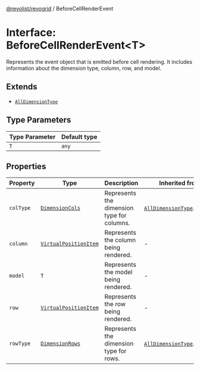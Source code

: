 [@revolist/revogrid](README.md) / BeforeCellRenderEvent

# Interface: BeforeCellRenderEvent\<T\>

Represents the event object that is emitted before cell rendering.
It includes information about the dimension type, column, row, and model.

## Extends

- [`AllDimensionType`](Interface.AllDimensionType.md)

## Type Parameters

| Type Parameter | Default type |
| ------ | ------ |
| `T` | `any` |

## Properties

| Property | Type | Description | Inherited from | Defined in |
| ------ | ------ | ------ | ------ | ------ |
| `colType` | [`DimensionCols`](TypeAlias.DimensionCols.md) | Represents the dimension type for columns. | [`AllDimensionType`](Interface.AllDimensionType.md).`colType` | [src/types/interfaces.ts:734](https://github.com/revolist/revogrid/blob/65763a3c3cbba79c84cbcd4109976d8fec48b078/src/types/interfaces.ts#L734) |
| `column` | [`VirtualPositionItem`](Interface.VirtualPositionItem.md) | Represents the column being rendered. | - | [src/types/interfaces.ts:677](https://github.com/revolist/revogrid/blob/65763a3c3cbba79c84cbcd4109976d8fec48b078/src/types/interfaces.ts#L677) |
| `model` | `T` | Represents the model being rendered. | - | [src/types/interfaces.ts:687](https://github.com/revolist/revogrid/blob/65763a3c3cbba79c84cbcd4109976d8fec48b078/src/types/interfaces.ts#L687) |
| `row` | [`VirtualPositionItem`](Interface.VirtualPositionItem.md) | Represents the row being rendered. | - | [src/types/interfaces.ts:682](https://github.com/revolist/revogrid/blob/65763a3c3cbba79c84cbcd4109976d8fec48b078/src/types/interfaces.ts#L682) |
| `rowType` | [`DimensionRows`](TypeAlias.DimensionRows.md) | Represents the dimension type for rows. | [`AllDimensionType`](Interface.AllDimensionType.md).`rowType` | [src/types/interfaces.ts:729](https://github.com/revolist/revogrid/blob/65763a3c3cbba79c84cbcd4109976d8fec48b078/src/types/interfaces.ts#L729) |
